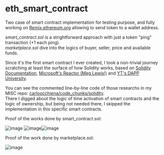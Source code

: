 # eth_smart_contract

Two case of smart contract implementation for testing purpose, and fully working on <a href="https://remix.ethereum.org/">Remix.ethereum.org</a> allowing to send token to a wallet address.

_smart_contract.sol_ is a strightforward approach with just a token "ping" transaction (+1 each ping).<br>
_marketplace.sol_ dive into the logics of buyer, seller, price and available funds.

Since it's the first smart contract I ever created, I took a non-trivial journey scratching at least the surface of how Solidity works, based on <a href="https://docs.soliditylang.org/en/v0.8.9/contracts.html">Solidity Documentation</a>, <a href="https://www.youtube.com/channel/UCkm6luGCS3hD25jcEhvRMIA">Microsoft's Reactor (Meg Lewis!)</a> and <a href="https://www.youtube.com/channel/UCY0xL8V6NzzFcwzHCgB8orQ">YT's DAPP University</a>.

You can see the commented line-by-line code of those researchs in my MISC repo: <a href="https://github.com/carloocchiena/code_chunks/tree/master/solidity" target="_blank">carloocchiena/code_chunks/solidity</a>.<br> 
There I digged about the logic of time activation of smart contracts and the logic of ownership, but being not needed there, I skipped the implementation in this specific smart contracts.

Proof of the works done by smart_contract.sol:  

![image](https://user-images.githubusercontent.com/57464184/136544773-cd1c2e06-1dbf-4f23-85c8-7d7894e45da5.png) ![image](https://user-images.githubusercontent.com/57464184/136547399-c3f5e573-9940-4b3e-a51c-4bf2c1d0bf2f.png)![image](https://user-images.githubusercontent.com/57464184/136554927-cc5b3d4b-1e0a-4c90-b7a8-e69caffe2c31.png)

Proof of the work done by marketplace.sol:

![image](https://user-images.githubusercontent.com/57464184/136583658-b74a11e1-a3be-443b-b96e-f795da6b67ae.png)



